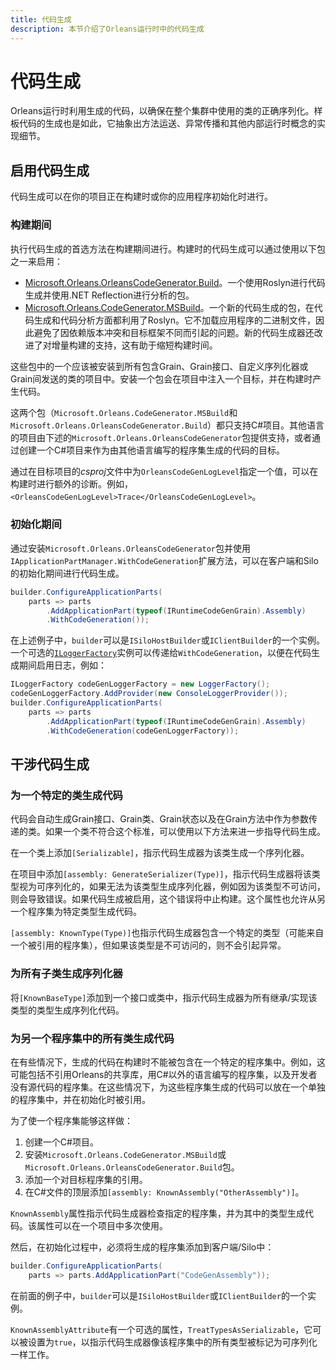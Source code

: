 ```yaml
---
title: 代码生成
description: 本节介绍了Orleans运行时中的代码生成
---
```


# 代码生成

Orleans运行时利用生成的代码，以确保在整个集群中使用的类的正确序列化。样板代码的生成也是如此，它抽象出方法运送、异常传播和其他内部运行时概念的实现细节。

## 启用代码生成

代码生成可以在你的项目正在构建时或你的应用程序初始化时进行。

### 构建期间

执行代码生成的首选方法在构建期间进行。构建时的代码生成可以通过使用以下包之一来启用：

+ [Microsoft.Orleans.OrleansCodeGenerator.Build](https://www.nuget.org/packages/Microsoft.Orleans.OrleansCodeGenerator.Build/)。一个使用Roslyn进行代码生成并使用.NET Reflection进行分析的包。
+ [Microsoft.Orleans.CodeGenerator.MSBuild](https://www.nuget.org/packages/Microsoft.Orleans.CodeGenerator.MSBuild/)。一个新的代码生成的包，在代码生成和代码分析方面都利用了Roslyn。它不加载应用程序的二进制文件，因此避免了因依赖版本冲突和目标框架不同而引起的问题。新的代码生成器还改进了对增量构建的支持，这有助于缩短构建时间。

这些包中的一个应该被安装到所有包含Grain、Grain接口、自定义序列化器或Grain间发送的类的项目中。安装一个包会在项目中注入一个目标，并在构建时产生代码。

这两个包（`Microsoft.Orleans.CodeGenerator.MSBuild`和`Microsoft.Orleans.OrleansCodeGenerator.Build`）都只支持C#项目。其他语言的项目由下述的`Microsoft.Orleans.OrleansCodeGenerator`包提供支持，或者通过创建一个C#项目来作为由其他语言编写的程序集生成的代码的目标。

通过在目标项目的*csproj*文件中为`OrleansCodeGenLogLevel`指定一个值，可以在构建时进行额外的诊断。例如，`<OrleansCodeGenLogLevel>Trace</OrleansCodeGenLogLevel>`。

### 初始化期间

通过安装`Microsoft.Orleans.OrleansCodeGenerator`包并使用`IApplicationPartManager.WithCodeGeneration`扩展方法，可以在客户端和Silo的初始化期间进行代码生成。

``` csharp
builder.ConfigureApplicationParts(
    parts => parts
        .AddApplicationPart(typeof(IRuntimeCodeGenGrain).Assembly)
        .WithCodeGeneration());
```

在上述例子中，`builder`可以是`ISiloHostBuilder`或`IClientBuilder`的一个实例。一个可选的[`ILoggerFactory`](https://docs.microsoft.com/en-us/dotnet/api/microsoft.extensions.logging.iloggerfactory)实例可以传递给`WithCodeGeneration`，以便在代码生成期间启用日志，例如：

``` csharp
ILoggerFactory codeGenLoggerFactory = new LoggerFactory();
codeGenLoggerFactory.AddProvider(new ConsoleLoggerProvider());
builder.ConfigureApplicationParts(
    parts => parts
        .AddApplicationPart(typeof(IRuntimeCodeGenGrain).Assembly)
        .WithCodeGeneration(codeGenLoggerFactory));
```

## 干涉代码生成

### 为一个特定的类生成代码

代码会自动生成Grain接口、Grain类、Grain状态以及在Grain方法中作为参数传递的类。如果一个类不符合这个标准，可以使用以下方法来进一步指导代码生成。

在一个类上添加`[Serializable]`，指示代码生成器为该类生成一个序列化器。

在项目中添加`[assembly: GenerateSerializer(Type)]`，指示代码生成器将该类型视为可序列化的，如果无法为该类型生成序列化器，例如因为该类型不可访问，则会导致错误。如果代码生成被启用，这个错误将中止构建。这个属性也允许从另一个程序集为特定类型生成代码。

`[assembly: KnownType(Type)]`也指示代码生成器包含一个特定的类型（可能来自一个被引用的程序集），但如果该类型是不可访问的，则不会引起异常。

### 为所有子类生成序列化器

将`[KnownBaseType]`添加到一个接口或类中，指示代码生成器为所有继承/实现该类型的类型生成序列化代码。

### 为另一个程序集中的所有类生成代码

在有些情况下，生成的代码在构建时不能被包含在一个特定的程序集中。例如，这可能包括不引用Orleans的共享库，用C#以外的语言编写的程序集，以及开发者没有源代码的程序集。在这些情况下，为这些程序集生成的代码可以放在一个单独的程序集中，并在初始化时被引用。

为了使一个程序集能够这样做：

1. 创建一个C#项目。
2. 安装`Microsoft.Orleans.CodeGenerator.MSBuild`或`Microsoft.Orleans.OrleansCodeGenerator.Build`包。
3. 添加一个对目标程序集的引用。
4. 在C#文件的顶层添加`[assembly: KnownAssembly("OtherAssembly")]`。

`KnownAssembly`属性指示代码生成器检查指定的程序集，并为其中的类型生成代码。该属性可以在一个项目中多次使用。

然后，在初始化过程中，必须将生成的程序集添加到客户端/Silo中：

``` csharp
builder.ConfigureApplicationParts(
    parts => parts.AddApplicationPart("CodeGenAssembly"));
```

在前面的例子中，`builder`可以是`ISiloHostBuilder`或`IClientBuilder`的一个实例。

`KnownAssemblyAttribute`有一个可选的属性，`TreatTypesAsSerializable`，它可以被设置为`true`，以指示代码生成器像该程序集中的所有类型被标记为可序列化一样工作。
